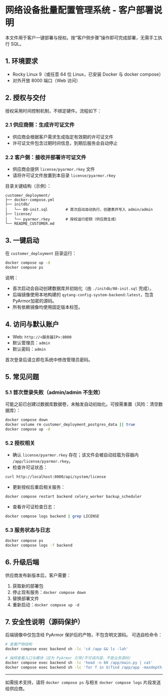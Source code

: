 # 网络设备批量配置管理系统 - 客户部署说明

本文件用于客户一键部署与授权。按“客户侧步骤”操作即可完成部署，无需手工执行 SQL。

## 1. 环境要求
- Rocky Linux 9（或任意 64 位 Linux，已安装 Docker 与 docker compose）
- 对外开放 8000 端口（Web 访问）

## 2. 授权与交付
授权采用时间控制机制，不绑定硬件。流程如下：

### 2.1 供应商侧：生成许可证文件
- 供应商会根据客户需求生成指定有效期的许可证文件
- 许可证文件包含过期时间信息，到期后服务会自动停止

### 2.2 客户侧：接收并部署许可证文件
- 供应商会提供 `license/pyarmor.rkey` 文件
- 请将许可证文件放置到本目录 `license/pyarmor.rkey`

目录关键结构（示例）：
```
customer_deployment/
├── docker-compose.yml
├── initdb/
│   └── 00-init.sql        # 首次启动自动执行，创建表并写入 admin/admin
├── license/
│   └── pyarmor.rkey       # 授权运行密钥（供应商生成）
└── README_CUSTOMER.md
```

## 3. 一键启动
在 `customer_deployment` 目录运行：
```bash
docker compose up -d
docker compose ps
```
说明：
- 首次启动会自动创建数据库并初始化（由 `./initdb/00-init.sql` 完成）。
- 后端镜像使用本地构建的 `qytang-config-system-backend:latest`，包含PyArmor加密的源码。
- 所有依赖镜像均使用固定版本标签。

## 4. 访问与默认账户
- Web: `http://<服务器IP>:8000`
- 默认管理员：`admin`
- 默认密码：`admin`

首次登录后请立即在系统中修改管理员密码。

## 5. 常见问题
### 5.1 首次登录失败（admin/admin 不生效）
可能之前已创建过数据库数据卷，未触发自动初始化。可按需重置（风险：清空数据库）：
```bash
docker compose down
docker volume rm customer_deployment_postgres_data || true
docker compose up -d
```

### 5.2 授权相关
- 确认 `license/pyarmor.rkey` 存在；该文件会被自动挂载为容器内 `/app/license/pyarmor.rkey`。
- 检查许可证状态：
```bash
curl http://localhost:8000/api/system/license
```
- 更新授权后重启相关服务：
```bash
docker compose restart backend celery_worker backup_scheduler
```
- 查看许可证检查日志：
```bash
docker compose logs backend | grep LICENSE
```

### 5.3 服务状态与日志
```bash
docker compose ps
docker compose logs -f backend
```

## 6. 升级后端
供应商发布新版本后，客户需要：
1. 获取新的部署包
2. 停止现有服务：`docker compose down`
3. 替换部署文件
4. 重新启动：`docker compose up -d`

## 7. 安全性说明（源码保护）
后端镜像中仅包含经 PyArmor 保护后的产物，不包含明文源码。
可选自检命令：
```bash
# 查看产物结构
docker compose exec backend sh -lc 'cd /app && ls -lah'

# 抽样查看入口与模块（应为 PyArmor 引导/不可读内容，不是业务源码）
docker compose exec backend sh -lc 'head -n 60 /app/main.py | cat'
docker compose exec backend sh -lc 'for f in $(find /app/app -maxdepth 1 -type f -name "*.py" | head -n 3); do echo "== $f =="; head -n 30 "$f" | cat; done'
```

---
如需技术支持，请将 `docker compose ps` 与相关 `docker compose logs` 片段发送给供应商。
